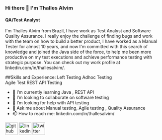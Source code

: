 
### Hi there 👋   I'm Thalles Alvim 
#### QA/Test Analyst 


I'm Thalles Alvim from Brazil, I have work as Test Analyst and Software Quality Assurance. I really enjoy the challenge of finding bugs and work with the team on how to build a better product, I have worked as a Manual Tester for almost 10 years, and now I'm committed with this search of knowledge and joined the Java side of the force, to help me been more productive on my test executions and achieve performance testing with strategic purpose. You can check out my work profile at linkedin.com/in/thallesalvim/.

##Skills and Experience:
Left Testing 
Adhoc Testing  
Agile Test 
REST API Testing 



- 🌱 I’m currently learning Java , REST API 
- 👯 I’m looking to collaborate on software testing 
- 🤔 I’m looking for help with API testing 
- 💬 Ask me about Manual testing, Agile testing , Quality Assurance  
- 📫 How to reach me: linkedin.com/in/thallesalvim/ 


[<img src='https://cdn.jsdelivr.net/npm/simple-icons@3.0.1/icons/github.svg' alt='github' height='40'>](https://github.com/https://github.com/AlvimTh)  [<img src='https://cdn.jsdelivr.net/npm/simple-icons@3.0.1/icons/linkedin.svg' alt='linkedin' height='40'>](https://www.linkedin.com/in/https://www.linkedin.com/in/thallesalvim//)  [<img src='https://cdn.jsdelivr.net/npm/simple-icons@3.0.1/icons/twitter.svg' alt='twitter' height='40'>](https://twitter.com/https://twitter.com/AlvimThalles)  

